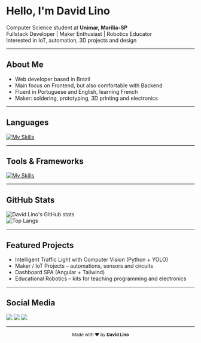 # Hello, I'm David Lino  

Computer Science student at **Unimar, Marília-SP**  
Fullstack Developer | Maker Enthusiast | Robotics Educator  
Interested in IoT, automation, 3D projects and design  

---

## About Me  
<ul>
  <li>Web developer based in Brazil</li>
  <li>Main focus on Frontend, but also comfortable with Backend</li>
  <li>Fluent in Portuguese and English, learning French</li>
  <li>Maker: soldering, prototyping, 3D printing and electronics</li>
</ul>

---

## Languages  
[![My Skills](https://skillicons.dev/icons?i=cpp,ts,js,py,java&theme=light&perline=6)](https://skillicons.dev)

---

## Tools & Frameworks  
[![My Skills](https://skillicons.dev/icons?i=angular,ionic,electron,nestjs,nodejs,tailwind,figma,vercel,linux,windows,postgres,mysql,mongodb,supabase,arduino,raspberrypi,docker,git,postman,ps,rabbitmq,ai&theme=light&perline=6)](https://skillicons.dev)

---

## GitHub Stats  
![David Lino's GitHub stats](https://github-readme-stats.vercel.app/api?username=DavidLinoe&show_icons=true&theme=radical)  
![Top Langs](https://github-readme-stats.vercel.app/api/top-langs/?username=DavidLinoe&layout=compact&theme=radical)

---

## Featured Projects  
- Intelligent Traffic Light with Computer Vision (Python + YOLO)  
- Maker / IoT Projects – automations, sensors and circuits  
- Dashboard SPA (Angular + Tailwind)  
- Educational Robotics – kits for teaching programming and electronics  

---

## Social Media  
<div>
  <a href="https://www.linkedin.com/in/seu-perfil" target="_blank"><img src="https://img.shields.io/badge/-LinkedIn-%230077B5?style=for-the-badge&logo=linkedin&logoColor=white" target="_blank"></a> 
  <a href="mailto:seuemail@exemplo.com"><img src="https://img.shields.io/badge/-Gmail-%23333?style=for-the-badge&logo=gmail&logoColor=white" target="_blank"></a>
  <a href="https://t.me/seuuser" target="_blank"><img src="https://img.shields.io/badge/-Telegram-%2300A8E0?style=for-the-badge&logo=telegram&logoColor=white" target="_blank"></a>
</div>

---

<p align="center"><sub>Made with ❤️ by <b>David Lino</b></sub></p>
